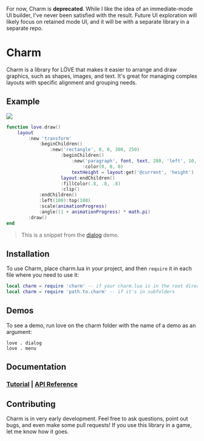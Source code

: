 For now, Charm is **deprecated**. While I like the idea of an immediate-mode UI builder, I've never been satisfied with the result. Future UI exploration will likely focus on retained mode UI, and it will be with a separate library in a separate repo.

Charm
=====
Charm is a library for LÖVE that makes it easier to arrange and draw graphics, such as shapes, images, and text. It's great for managing complex layouts with specific alignment and grouping needs.

Example
-------
![](https://i.imgur.com/gPAE6Wa.gif)

```lua
function love.draw()
	layout
		:new 'transform'
			:beginChildren()
				:new('rectangle', 0, 0, 300, 250)
					:beginChildren()
						:new('paragraph', font, text, 280, 'left', 10, 10 - textScrollY)
							:color(0, 0, 0)
						textHeight = layout:get('@current', 'height')
					layout:endChildren()
					:fillColor(.8, .8, .8)
					:clip()
			:endChildren()
			:left(100):top(100)
			:scale(animationProgress)
			:angle((1 + animationProgress) * math.pi)
		:draw()
end
```

> This is a snippet from the [dialog](https://github.com/tesselode/charm/blob/master/demos/dialog.lua) demo.

Installation
------------
To use Charm, place charm.lua in your project, and then `require` it in each file where you need to use it:

```lua
local charm = require 'charm' -- if your charm.lua is in the root directory
local charm = require 'path.to.charm' -- if it's in subfolders
```

Demos
-----
To see a demo, run love on the charm folder with the name of a demo as an argument:
```
love . dialog
love . menu
```

Documentation
-------------
### [Tutorial](https://tesselode.github.io/charm/tutorials/01-basic-usage.md.html) | [API Reference](https://tesselode.github.io/charm/)

Contributing
------------
Charm is in very early development. Feel free to ask questions, point out bugs, and even make some pull requests! If you use this library in a game, let me know how it goes.
